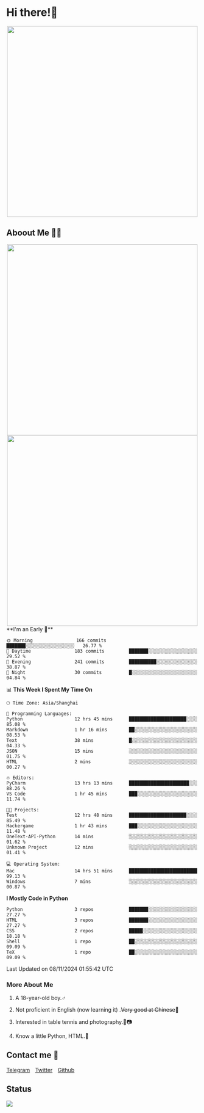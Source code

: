 # Hi there!🎉

<div align=center><img src="https://count.getloli.com/get/@Cicada000?theme=moebooru" width=500px></div>

## Aboout Me 👀💦

<div align=center>
<img src="https://github-readme-stats.vercel.app/api?username=Cicada000&show_icons=true&theme=tokyonight" width=500px>
<br>
<img src="https://github-readme-stats.vercel.app/api/top-langs/?username=Cicada000&show_icons=true&theme=tokyonight&layout=compact" width=500px>
</div>
<!--START_SECTION:waka-->
**I'm an Early 🐤** 

```text
🌞 Morning                166 commits         ███████░░░░░░░░░░░░░░░░░░   26.77 % 
🌆 Daytime                183 commits         ███████░░░░░░░░░░░░░░░░░░   29.52 % 
🌃 Evening                241 commits         ██████████░░░░░░░░░░░░░░░   38.87 % 
🌙 Night                  30 commits          █░░░░░░░░░░░░░░░░░░░░░░░░   04.84 % 
```


📊 **This Week I Spent My Time On** 

```text
🕑︎ Time Zone: Asia/Shanghai

💬 Programming Languages: 
Python                   12 hrs 45 mins      █████████████████████░░░░   85.08 % 
Markdown                 1 hr 16 mins        ██░░░░░░░░░░░░░░░░░░░░░░░   08.53 % 
Text                     38 mins             █░░░░░░░░░░░░░░░░░░░░░░░░   04.33 % 
JSON                     15 mins             ░░░░░░░░░░░░░░░░░░░░░░░░░   01.75 % 
HTML                     2 mins              ░░░░░░░░░░░░░░░░░░░░░░░░░   00.27 % 

🔥 Editors: 
PyCharm                  13 hrs 13 mins      ██████████████████████░░░   88.26 % 
VS Code                  1 hr 45 mins        ███░░░░░░░░░░░░░░░░░░░░░░   11.74 % 

🐱‍💻 Projects: 
Test                     12 hrs 48 mins      █████████████████████░░░░   85.49 % 
Hackergame               1 hr 43 mins        ███░░░░░░░░░░░░░░░░░░░░░░   11.48 % 
OneText-API-Python       14 mins             ░░░░░░░░░░░░░░░░░░░░░░░░░   01.62 % 
Unknown Project          12 mins             ░░░░░░░░░░░░░░░░░░░░░░░░░   01.41 % 

💻 Operating System: 
Mac                      14 hrs 51 mins      █████████████████████████   99.13 % 
Windows                  7 mins              ░░░░░░░░░░░░░░░░░░░░░░░░░   00.87 % 
```

**I Mostly Code in Python** 

```text
Python                   3 repos             ███████░░░░░░░░░░░░░░░░░░   27.27 % 
HTML                     3 repos             ███████░░░░░░░░░░░░░░░░░░   27.27 % 
CSS                      2 repos             █████░░░░░░░░░░░░░░░░░░░░   18.18 % 
Shell                    1 repo              ██░░░░░░░░░░░░░░░░░░░░░░░   09.09 % 
TeX                      1 repo              ██░░░░░░░░░░░░░░░░░░░░░░░   09.09 % 
```




 Last Updated on 08/11/2024 01:55:42 UTC
<!--END_SECTION:waka-->

### More About Me

1. A 18-year-old boy.♂

2. Not proficient in English (now learning it) .~~Very good at Chinese~~🤣

3. Interested in table tennis and photography.🏓📷

4. Know a little Python, HTML.🐍


## Contact me 💬

[Telegram](https://t.me/CicadaLYW)&emsp;[Twitter](https://twitter.com/Cicada0001)&emsp;[Github](https://github.com/Cicada000)

## Status
<img src="https://weather-icon.journeyad.repl.co/@hangzhou?v=1" align="left">







